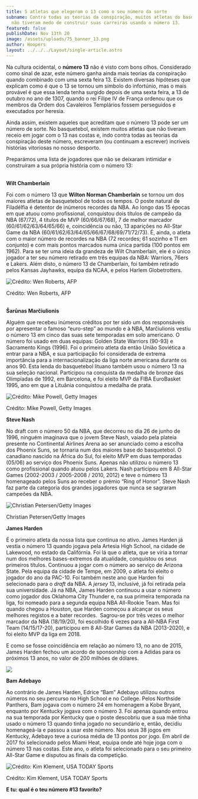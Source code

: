 ```yaml
---
title: 5 atletas que elegeram o 13 como o seu número da sorte
subname: Contra todas as teorias da conspiração, muitos atletas do basquetebol
  não tiveram medo de construir suas carreiras usando o número 13.
featured: false
publishDate: Nov 13th 20
image: /assets/uploads/75_banner_13.png
author: Hoopers
layout: ../../../Layout/single-article.astro
---
```

Na cultura ocidental, o **número 13** não é visto com bons olhos. Considerado como sinal de azar, este número ganha ainda mais teorias da conspiração quando combinado com uma sexta feira 13. Existem diversas hipóteses que explicam como é que o 13 se tornou um símbolo do infortúnio, mas o mais provável é que essa lenda tenha surgido depois de uma sexta feira, a 13 de outubro no ano de 1307, quando o rei Filipe IV de França ordenou que os membros da Ordem dos Cavaleiros Templários fossem perseguidos e executados por heresia. 

Ainda assim, existem aqueles que acreditam que o número 13 pode ser um número de sorte. No basquetebol, existem muitos atletas que não tiveram receio em jogar com o 13 nas costas e, indo contra todas as teorias da conspiração deste número, escreveram (ou continuam a escrever) incríveis histórias vitoriosas no nosso desporto. 

Preparámos uma lista de jogadores que não se deixaram intimidar e construíram a sua própria história com o número 13:

\
**Wilt Chamberlain**

Foi com o número 13 que **Wilton Norman Chamberlain** se tornou um dos maiores atletas de basquetebol de todos os tempos. O poste natural de Filadélfia é detentor de inúmeros recordes da NBA. Ao longo das 15 épocas em que atuou como profissional, conquistou dois títulos de campeão da NBA (67/72), 4 títulos de MVP (60/66/67/68), 7 de melhor marcador (60/61/62/63/64/65/66) e, coincidência ou não, 13 aparições no All-Star Game da NBA (60/61/62/63/64/65/66/67/68/69/71/72/73). É, ainda, o atleta com o maior número de recordes na NBA (72 recordes; 61 sozinho e 11 em conjunto) e com mais pontos marcados numa única partida (100 pontos em 1962). Para se ter uma ideia da grandeza de Wilt Chamberlain, ele é o único jogador a ter seu número retirado em três equipas da NBA: Warriors, 76ers e Lakers. Além disto, o número 13 de Chamberlain, foi também retirado pelos Kansas Jayhawks, equipa da NCAA, e pelos Harlem Globetrotters.

![Crédito: Wen Roberts, AFP](/assets/uploads/wilt_chamberlain-.jpeg "Crédito: Wen Roberts, AFP")

Crédito: Wen Roberts, AFP

\
**Šarūnas Marčiulionis**

Alguém que recebeu inúmeros créditos por ter sido um dos responsáveis por apresentar o famoso “euro-step” ao mundo e à NBA, Marčiulionis vestiu o número 13 em cinco das suas sete temporadas em solo americano. O número foi usado em duas equipas: Golden State Warriors (90-93) e Sacramento Kings (1996). Foi o primeiro atleta da então União Soviética a entrar para a NBA, e sua participação foi considerada de extrema importância para a internacionalização da liga norte americana durante os anos 90. Esta lenda do basquetebol lituano também usou o número 13 na sua seleção nacional. Participou na conquista da medalha de bronze das Olimpíadas de 1992, em Barcelona, e foi eleito MVP da FIBA EuroBasket 1995, ano em que a Lituânia conquistou a medalha de prata. 

![Crédito: Mike Powell, Getty Images](/assets/uploads/sarunas_marciulionis-.jpeg "Crédito: Mike Powell, Getty Images")

Crédito: Mike Powell, Getty Images

**Steve Nash**

No draft com o número 50 da NBA, que decorreu no dia 26 de junho de 1996, ninguém imaginava que o jovem Steve Nash, vaiado pela plateia presente no Continental Airlines Arena ao ser anunciado como a escolha dos Phoenix Suns, se tornaria num dos maiores base do basquetebol. O canadiano nascido na África do Sul, foi eleito MVP em duas temporadas (05/06) ao serviço dos Phoenix Suns. Apenas não utilizou o número 13 como profissional quando atuou pelos Lakers. Nash participou em 8 All-Star Games (2002-2003 / 2005-2008 / 2010, 2012) e teve o número 13 homenageado pelos Suns ao receber o prémio “Ring of Honor”. Steve Nash faz parte da categoria dos grandes jogadores que nunca se sagraram campeões da NBA.

![Christian Petersen/Getty Images](/assets/uploads/steve_nash.jpeg "Christian Petersen/Getty Images")

Christian Petersen/Getty Images

**James Harden**

É o primeiro atleta da nossa lista que continua no ativo. James Harden já vestia o número 13 quando jogava pela Artesia High School, na cidade de Lakewood, no estado da Califórnia. Foi lá que o atleta, que se viria a tornar num dos melhores bases-extremos da atualidade, conquistou os seus primeiros títulos. Continuou a jogar com o número ao serviço de Arizona State. Pela equipa da cidade de Tempe, em 2009, o atleta foi eleito o jogador do ano da PAC-10. Foi também neste ano que Harden foi selecionado para o *draft* da NBA. A *jersey* 13, inclusivé, já foi retirada pela sua universidade. Já na NBA, James Harden continuou a usar o número como jogador dos Oklahoma City Thunder e, na sua primeira temporada na liga, foi nomeado para a segunda equipa NBA All-Rookie Team. Mas foi quando chegou a Houston, que Harden começou a alcançar os seus melhores registos e a bater recordes.  Sagrou-se por três vezes o melhor marcador da NBA (18/19/20), foi escolhido 6 vezes para a All-NBA First Team (14/15/17-20), participou em 8 All-Star Games da NBA (2013-2020), e foi eleito MVP da liga em 2018. 

E como se fosse coincidência em relação ao número 13, no ano de 2015, James Harden fechou um acordo de sponsorship com a Adidas para os próximos 13 anos, no valor de 200 milhões de dólares.

![](/assets/uploads/james_barba.jpeg)

**Bam Adebayo**

Ao contrário de James Harden, Edrice “Bam” Adebayo utilizou outros números no seu percurso no High School e no College. Pelos Northside Panthers, Bam jogava com o número 24 em homenagem a Kobe Bryant, enquanto por Kentucky jogava com o número 3. Foi apenas quando entrou na sua temporada por Kentucky que o poste descobriu que a sua mãe tinha usado o número 13 quando tinha jogado no secundário e, então, decidiu homenageá-la e passou a usar este número. Nos seus 38 jogos em Kentucky, Adebayo teve a curiosa média de 13 pontos por jogo. Em abril de 2017 foi selecionado pelos Miami Heat, equipa onde até hoje joga com o número 13 nas costas. Este ano, o atleta foi selecionado para o seu primeiro All-Star Game e disputou as finais da competição.

![Crédito: Kim Klement, USA TODAY Sports](/assets/uploads/bam_adebayo.jpeg "Crédito: Kim Klement, USA TODAY Sports")

Crédito: Kim Klement, USA TODAY Sports

**E tu: qual é o teu número #13 favorito?**